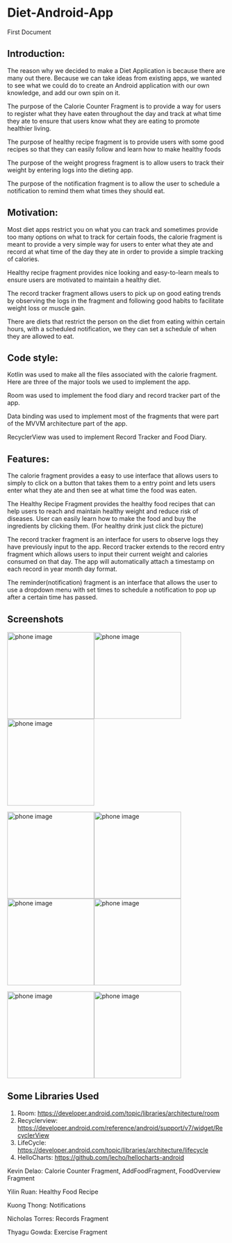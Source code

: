 # Diet-Android-App
First Document 

## Introduction:
The reason why we decided to make a Diet Application is because there are many out there. Because we can take ideas from existing apps, we wanted to see what we could do to create an Android application with our own knowledge, and add our own spin on it.

The purpose of the Calorie Counter Fragment is to provide a way for users to register what they have eaten throughout the day and track at
what time they ate to ensure that users know what they are eating to promote healthier living.

The purpose of healthy recipe fragment is to provide users with some good recipes so that they can easily follow and learn how to make healthy foods

The purpose of the weight progress fragment is to allow users to track their weight by entering logs into the dieting app.

The purpose of the notification fragment is to allow the user to schedule a notification to remind them what times they should eat.

## Motivation:
Most diet apps restrict you on what you can track and sometimes provide too many options on what to track for certain foods, the calorie fragment is meant to provide a very simple way for users to enter what they ate and record at what time of the day they ate in order to provide a simple tracking of calories.

Healthy recipe fragment provides nice looking and easy-to-learn meals to ensure users are motivated to maintain a healthy diet.

The record tracker fragment allows users to pick up on good eating trends by observing the logs in the fragment and following good habits to facilitate weight loss or muscle gain.

There are diets that restrict the person on the diet from eating within certain hours, with a scheduled notification, we they can set a schedule of when they are allowed to eat.

## Code style:

Kotlin was used to make all the files associated with the calorie fragment. Here are three of the major tools we used to implement the app.

Room was used to implement the food diary and record tracker part of the app.

Data binding was used to implement most of the fragments that were part of the MVVM architecture part of the app.

RecyclerView was used to implement Record Tracker and Food Diary.

## Features:
The calorie fragment provides a easy to use interface that allows users to simply to click on a button that takes them to a entry
point and lets users enter what they ate and then see at what time the food was eaten.

The Healthy Recipe Fragment provides the healthy food recipes that can help users to reach and maintain healthy weight and reduce risk of diseases. User can easily learn how to make the food and buy the ingredients by clicking them. (For healthy drink just click the picture)

The record tracker fragment is an interface for users to observe logs they have previously input to the app. Record tracker extends to the record entry fragment which allows users to input their current weight and calories consumed on that day. The app will automatically attach a timestamp on each record in year month day format.

The reminder(notification) fragment is an interface that allows the user to use a dropdown menu with set times to schedule a notification to pop up after a certain time has passed.

## Screenshots
<img src="screenshots/caloriefragment.png" alt="phone image" width="200px" /><img src="screenshots/caloriefragment_foodentry.png" alt="phone image" width="200px" /><img src="screenshots/caloriefragment_overiview.png" alt="phone image" width="200px" />

<img src="screenshots/healthyRecipe01.PNG" alt="phone image" width="200px" /><img src="screenshots/healthyRecipe02.PNG" alt="phone image" width="200px" /><img src="screenshots/healthyRecipe03.PNG" alt="phone image" width="200px" /><img src="screenshots/healthyRecipe04.PNG" alt="phone image" width="200px" />

<img src="screenshots/RecordEntryFragment.JPG" alt="phone image" width="200px" /><img src="screenshots/RecordProgressFragment.JPG" alt="phone image" width="200px" />

## Some Libraries Used
1. Room: https://developer.android.com/topic/libraries/architecture/room
2. Recyclerview: https://developer.android.com/reference/android/support/v7/widget/RecyclerView
3. LifeCycle: https://developer.android.com/topic/libraries/architecture/lifecycle
4. HelloCharts: https://github.com/lecho/hellocharts-android

Kevin Delao: Calorie Counter Fragment, AddFoodFragment, FoodOverview Fragment

Yilin Ruan: Healthy Food Recipe

Kuong Thong: Notifications

Nicholas Torres: Records Fragment

Thyagu Gowda: Exercise Fragment
